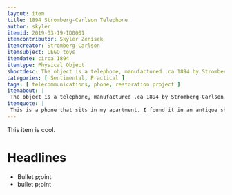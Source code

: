 ```yaml
---
layout: item
title: 1894 Stromberg-Carlson Telephone
author: skyler
itemid: 2019-03-19-ID0001
itemcontributor: Skyler Zenisek
itemcreator: Stromberg-Carlson
itemsubject: LEGO toys
itemdate: circa 1894
itemtype: Physical Object
shortdesc: The object is a telephone, manufactured .ca 1894 by Stromberg-Carlson and restored to working condition by the participant.
categories: [ Sentimental, Practical ]
tags: [ telecommunications, phone, restoration project ]
itemabout: |
 The object is a telephone, manufactured .ca 1894 by Stromberg-Carlson. Both Stromberg and Carlson were employees of the Bell Company before quitting when the initial patents on the telephone expired because they believed that they could make a better telephone. This specific model used the first electromagnetic receiver in history, and used a more robust magneto which produced a higher voltage- making it ideal for use in rural areas along longer phone lines, earning it the nickname, "The Farmer's Friend."      CITATIONS AND OUTSIDE LINK, BUT INFO IS GOOD AND CONCIISE. 
itemquote: |
 This is a phone that sits in my apartment. I found it in an antique shop and did light restoration work on it, making it theoretically functional. It's a cool piece that has come to be part of my portfolio of restoring antique appliances to working order.
---
```

 
 This item is cool.
 
 # Headlines
 
 - Bullet p;oint
 - bullet p;oint
